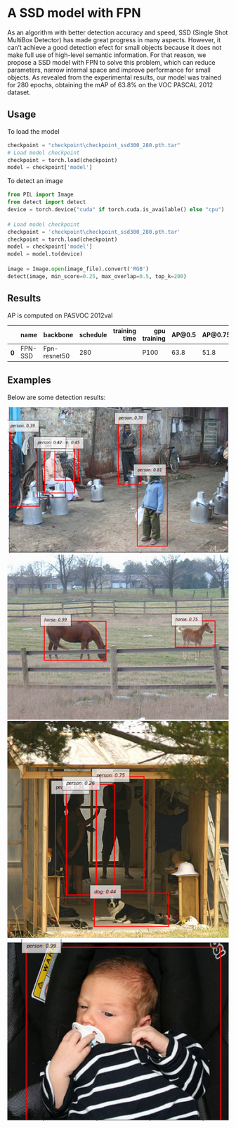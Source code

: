 # A SSD model with FPN

As an algorithm with better detection accuracy and speed, SSD (Single Shot MultiBox Detector) has made great progress in many aspects. However, it can’t achieve a good detection efect for small objects because
it does not make full use of high-level semantic information. For that reason, we propose a SSD model with FPN
to solve this problem, which can reduce parameters, narrow internal space and improve performance for
small objects. As revealed from the experimental results, our model was trained for 280 epochs, obtaining the mAP of 63.8% on the VOC PASCAL 2012 dataset.

## Usage
To load the model
```python
checkpoint = "checkpoint\checkpoint_ssd300_280.pth.tar"
# Load model checkpoint 
checkpoint = torch.load(checkpoint)
model = checkpoint['model']
```
To detect an image
```python
from PIL import Image
from detect import detect
device = torch.device("cuda" if torch.cuda.is_available() else "cpu")

# Load model checkpoint
checkpoint = 'checkpoint\checkpoint_ssd300_280.pth.tar'
checkpoint = torch.load(checkpoint)
model = checkpoint['model']
model = model.to(device)
  
image = Image.open(image_file).convert('RGB') 
detect(image, min_score=0.25, max_overlap=0.5, top_k=200)
```
## Results
AP is computed on PASVOC 2012val

<table>
  <thead>
    <tr style="text-align: right;">
      <th></th>
      <th>name</th>
      <th>backbone</th>
      <th>schedule</th>
      <th>training time</th>
      <th>gpu training</th>
      <th>AP@0.5</th>
      <th>AP@0.75</th>
      <th>AP@0.5:0.95</th>
      <th>AP@small</th>
      <th>AP@medium</th>
      <th>AP@large</th>
      <th>url</th>
      <th>size</th>
    </tr>
  </thead>
  <tbody>
    <tr>
      <th>0</th>
      <td>FPN-SSD</td>
      <td>Fpn-resnet50</td>
      <td>280</td>
      <td></td>
      <td>P100</td>
      <td>63.8</td>
      <td>51.8</td>
      <td>35.6</td>
      <td><b>14.3<b></td>
      <td></td>
      <td></td>
      <td><a href="https://drive.google.com/file/d/1IiJEYI58f4nTyFmca-mdZ2V1hpF5T7lG/view?usp=sharing">model</a>&nbsp</td>
      <td>267 MB</td>
    </tr>
  </tbody>
</table>

## Examples
Below are some detection results:

![Dec1](https://github.com/tuanlda78202/DLP/blob/master/ssd/FPN-SSD/detected_img/detect1.png "Detection 1")
![Dec2](https://github.com/tuanlda78202/DLP/blob/master/ssd/FPN-SSD/detected_img/detect2.png "Detection 2")
![Dec3](https://github.com/tuanlda78202/DLP/blob/master/ssd/FPN-SSD/detected_img/detect3.png "Detection 3")
![Dec4](https://github.com/tuanlda78202/DLP/blob/master/ssd/FPN-SSD/detected_img/detect4.png "Detection 4")
